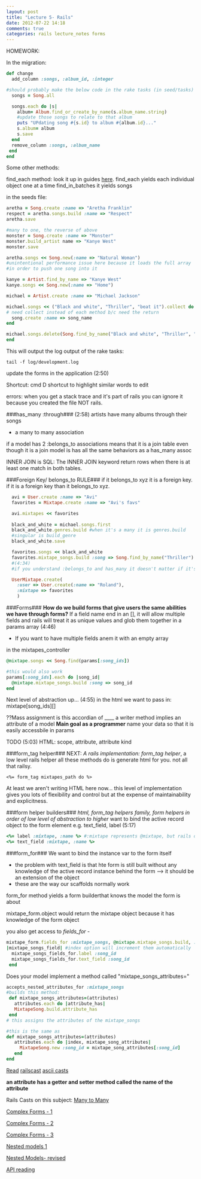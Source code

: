```yaml
---
layout: post
title: "Lecture 5- Rails"
date: 2012-07-22 14:18
comments: true
categories: rails lecture_notes forms
---
```


HOMEWORK:

In the migration:
``` ruby In the migration
def change
  add_column :songs, :album_id, :integer

#should probably make the below code in the rake tasks (in seed/tasks)
  songs = Song.all

  songs.each do |s|
    album= Album.find_or_create_by_name(s.album_name.string)
    #update those songs to relate to that album
    puts "UPdating song #{s.id} to album #{album.id}..."
    s.album= album
    s.save
  end
  remove_column :songs, :album_name
 end
end
```

Some other methods:

find_each method: look it up in guides [here](http://guides.rubyonrails.org/active_record_querying.html).
find_each yields each individual object one at a time
find_in_batches it yields songs

in the seeds file:
``` ruby Examples
aretha = Song.create :name => "Aretha Franklin"
respect = aretha.songs.build :name => "Respect"
aretha.save

#many to one, the reverse of above
monster = Song.create :name => "Monster"
monster.build_artist name => "Kanye West"
monster.save

aretha.songs << Song.new(:name => "Natural Woman")
#unintentional performance issue here because it loads the full array
#in order to push one song into it

kanye = Artist.find_by_name => "Kanye West"
kanye.songs << Song.new(:name => "Home")

michael = Artist.create :name => "Michael Jackson"

michael.songs << ("Black and white", "Thriller", "beat it").collect do |song_name|
# need collect instead of each method b/c need the return
  song.create :name => song_name
end

michael.songs.delete(Song.find_by_name("Black and white", "Thriller", "beat it"))
end
```

This will output the log output of the rake tasks:
```
tail -f log/development.log
```

update the forms in the application (2:50)

Shortcut: cmd D shortcut to highlight similar words to edit


errors:
when you get a stack trace and it's part of rails you can ignore it because you created the file NOT rails.

###has_many :through###
(2:58)
artists have many albums through their songs
- a many to many association

if a model has 2 :belongs_to associations means that it is a join table
even though it is a join model is has all the same behaviors as a has_many assoc

INNER JOIN is SQL:
The INNER JOIN keyword return rows when there is at least one match in both tables.


###Foreign Key/ belongs_to RULE###
if it belongs_to xyz it is a foreign key. if it is a foreign key than it belongs_to xyz.

``` ruby Seeds File from the lab
  avi = User.create :name => "Avi"
  favorites = Mixtape.create :name => "Avi's favs"

  avi.mixtapes << favorites
  
  black_and_white = michael.songs.first
  black_and_white.genres.build #when it's a many it is genres.build
  #singular is build_genre
  black_and_white.save

  favorites.songs << black_and_white
  favorites.mixtape_songs.build :song => Song.find_by_name("Thriller")
  #(4:34)
  #if you understand :belongs_to and has_many it doesn't matter if it's a :through

  UserMixtape.create(
    :user => User.create(:name => "Roland"),
    :mixtape => favorites
    )
```

###Forms###
**How do we build forms that give users the same abilities we have through forms?**
If a field name end in an [], it will allow multiple fields and rails will treat it as unique values and glob them together in a params array (4:46)
- If you want to have multiple fields anem it with an empty array

in the mixtapes_controller
``` ruby
@mixtape.songs << Song.find(params[:song_ids])

#this would also work
params[:song_ids].each do |song_id|
  @mixtape.mixtape_songs.build :song => song_id
end
```
 
Next level of abstraction up... (4:55)
in the html we want to pass in:
mixtape[song_ids][]

??Mass assignment is this accordian of ____
a writer method implies an attribute of a model
**Main goal as a programmer** name your data so that it is easily accessbile in params

TODO (5:03)
HTML:
scope, attribute, attribute kind

###form_tag helper###
NEXT: *A rails implementation: form_tag helper*, a low level rails helper
all these methods do is generate html for you. not all that railsy.
```
<%= form_tag mixtapes_path do %>
```
At least we aren't writing HTML here now... this level of implementation gives you lots of flexibility and control but at the expense of maintainability and explicitness.

###form helper builders###
*html, form_tag helpers family, form helpers in order of low level of abstraction to higher*
want to bind the active record object to the form element
e.g. text_field, label
(5:17)
``` ruby
<%= label :mixtape, :name %> #:mixtape represents @mixtape, but rails doesn't support @mixtape
<%= text_field :mixtape, :name %>
```

###form_for###
We want to bind the instance var to the form itself
- the problem with text_field is that hte form is still built without any knowledge of the active record instance behind the form --> it should be an extension of the object
- these are the way our scaffolds normally work

form_for method yields a form builderthat knows the model the form is about

mixtape_form.object would return the mixtape object because it has knowledge of the form object

you also get access to *fields_for* - 
``` ruby
mixtape_form.fields_for :mixtape_songs, @mixtape.mixtape_songs.build, :index => 0 do 
|mixtape_songs_field| #index option will increment them automatically
  mixtape_songs_fields_for.label :song_id
  mixtape_songs_fields_for.text_field :song_id
 end
```
Does your model implement a method called "mixtape_songs_attributes="
``` ruby
accepts_nested_attributes_for :mixtape_songs
#builds this method:
 def mixtape_songs_attributes=(attributes)
   attributes.each do |attribute_has|
   MixtapeSong.build.attribute_has
 end   
# this assigns the attributes of the mixtape_songs

#this is the same as
def mixtape_songs_attributes=(attributes)
   attributes.each do |index, mixtape_song_attributes|
     MixtapeSong.new :song_id = mixtape_song_attributes[:song_id]
   end
end
```

[Read](http://masonoise.wordpress.com/2010/07/23/rails-and-forms-using-accepts_nested_attributes_for/)
[railscast](http://railscasts.com/episodes/196-nested-model-form-part-1)
[ascii casts](http://asciicasts.com/episodes/196-nested-model-form-part-1)

**an attribute has a getter and setter method called the name of the attribute**

Rails Casts on this subject:
[Many to Many](http://railscasts.com/episodes/47-two-many-to-many/)

[Complex Forms - 1](http://railscasts.com/episodes/73-complex-forms-part-1/)

[Complex Forms - 2](http://railscasts.com/episodes/74-complex-forms-part-2/)

[Complex Forms - 3](http://railscasts.com/episodes/75-complex-forms-part-3)

[Nested models 1](http://railscasts.com/episodes/196-nested-model-form-part-1)

[Nested Models- revised](http://railscasts.com/episodes/196-nested-model-form-revised)

[API reading](http://api.rubyonrails.org/classes/ActiveRecord/NestedAttributes/ClassMethods.html)